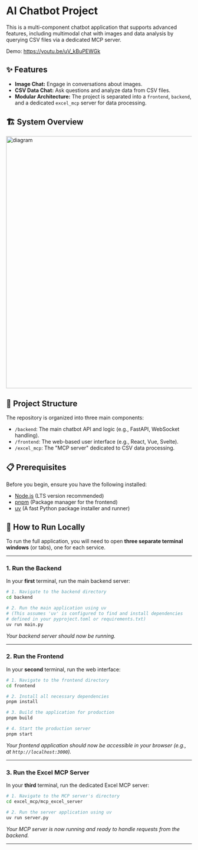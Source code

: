 # AI Chatbot Project

This is a multi-component chatbot application that supports advanced features, including multimodal chat with images and data analysis by querying CSV files via a dedicated MCP server.

Demo: https://youtu.be/uV_kBuPEWGk

## ✨ Features

* **Image Chat:** Engage in conversations about images.
* **CSV Data Chat:** Ask questions and analyze data from CSV files.
* **Modular Architecture:** The project is separated into a `frontend`, `backend`, and a dedicated `excel_mcp` server for data processing.

## 🏗️ System Overview
<img width="1386" height="684" alt="diagram" src="https://github.com/user-attachments/assets/892afe74-8849-4e06-84c7-6e2f53f81679" />

## 📂 Project Structure

The repository is organized into three main components:

* `/backend`: The main chatbot API and logic (e.g., FastAPI, WebSocket handling).
* `/frontend`: The web-based user interface (e.g., React, Vue, Svelte).
* `/excel_mcp`: The "MCP server" dedicated to CSV data processing.

## 📋 Prerequisites

Before you begin, ensure you have the following installed:
* [Node.js](https://nodejs.org/) (LTS version recommended)
* [pnpm](https://pnpm.io/installation) (Package manager for the frontend)
* [uv](https://github.com/astral-sh/uv) (A fast Python package installer and runner)

## 🚀 How to Run Locally

To run the full application, you will need to open **three separate terminal windows** (or tabs), one for each service.

---

### 1. Run the Backend

In your **first** terminal, run the main backend server:

```bash
# 1. Navigate to the backend directory
cd backend

# 2. Run the main application using uv
# (This assumes 'uv' is configured to find and install dependencies
# defined in your pyproject.toml or requirements.txt)
uv run main.py
```
*Your backend server should now be running.*

-----

### 2\. Run the Frontend

In your **second** terminal, run the web interface:

```bash
# 1. Navigate to the frontend directory
cd frontend

# 2. Install all necessary dependencies
pnpm install

# 3. Build the application for production
pnpm build

# 4. Start the production server
pnpm start
```

*Your frontend application should now be accessible in your browser (e.g., at `http://localhost:3000`).*

-----

### 3\. Run the Excel MCP Server 

In your **third** terminal, run the dedicated Excel MCP server:

```bash
# 1. Navigate to the MCP server's directory
cd excel_mcp/mcp_excel_server

# 2. Run the server application using uv
uv run server.py
```

*Your MCP server is now running and ready to handle requests from the backend.*

-----
